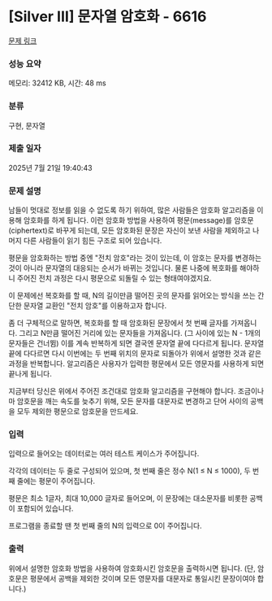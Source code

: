 # [Silver III] 문자열 암호화 - 6616 

[문제 링크](https://www.acmicpc.net/problem/6616) 

### 성능 요약

메모리: 32412 KB, 시간: 48 ms

### 분류

구현, 문자열

### 제출 일자

2025년 7월 21일 19:40:43

### 문제 설명

<p>남들이 멋대로 정보를 읽을 수 없도록 하기 위하여, 많은 사람들은 암호화 알고리즘을 이용해 암호화를 하게 됩니다. 이런 암호화 방법을 사용하여 평문(message)를 암호문(ciphertext)로 바꾸게 되는데, 모든 암호화된 문장은 자신이 보낸 사람을 제외하고 나머지 다른 사람들이 읽기 힘든 구조로 되어 있습니다.</p>

<p>평문을 암호화하는 방법 중엔 "전치 암호"라는 것이 있는데, 이 암호는 문자를 변경하는 것이 아니라 문자열의 대응되는 순서가 바뀌는 것입니다. 물론 나중에 복호화를 해야하니 주어진 전치 과정은 다시 평문으로 되돌릴 수 있는 형태여야겠지요.</p>

<p>이 문제에선 복호화를 할 때, N의 길이만큼 떨어진 곳의 문자를 읽어오는 방식을 쓰는 간단한 문자열 교환인 "전치 암호"를 이용하고자 합니다.</p>

<p>좀 더 구체적으로 말하면, 복호화를 할 때 암호화된 문장에서 첫 번째 글자를 가져옵니다. 그리고 N만큼 떨어진 거리에 있는 문자들을 가져옵니다. (그 사이에 있는 N - 1개의 문자들은 건너뜀) 이를 계속 반복하게 되면 결국엔 문자열 끝에 다다르게 됩니다. 문자열 끝에 다다르면 다시 이번에는 두 번째 위치의 문자로 되돌아가 위에서 설명한 것과 같은 과정을 반복합니다. 알고리즘은 사용자가 입력한 평문에서 모든 영문자를 사용하게 되면 끝나게 됩니다.</p>

<p>지금부터 당신은 위에서 주어진 조건대로 암호화 알고리즘을 구현해야 합니다. 조금이나마 암호문을 깨는 속도를 늦추기 위해, 모든 문자를 대문자로 변경하고 단어 사이의 공백을 모두 제외한 평문으로 암호문을 만드세요.</p>

### 입력 

 <p>입력으로 들어오는 데이터로는 여러 테스트 케이스가 주어집니다.</p>

<p>각각의 데이터는 두 줄로 구성되어 있으며, 첫 번째 줄은 정수 N(1 ≤ N ≤ 1000), 두 번째 줄에는 평문이 주어집니다.</p>

<p>평문은 최소 1글자, 최대 10,000 글자로 들어오며, 이 문장에는 대소문자를 비롯한 공백이 포함되어 있습니다.</p>

<p>프로그램을 종료할 땐 첫 번째 줄의 N의 입력으로 0이 주어집니다.</p>

### 출력 

 <p>위에서 설명한 암호화 방법을 사용하여 암호화시킨 암호문을 출력하시면 됩니다. (단, 암호문은 평문에서 공백을 제외한 것이며 모든 영문자를 대문자로 통일시킨 문장이여야 합니다.)</p>


